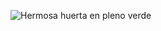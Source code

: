 ![Hermosa huerta en pleno verde](https://storage.googleapis.com/diariodemocracia/cache/d9/3f/a142db30e77e11e9a6e742010a8e0003.jpg)
